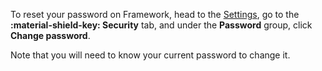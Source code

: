 To reset your password on Framework, head to the [Settings](https://framework.soodam.rocks/settings), go to the **:material-shield-key: Security** tab, and under the **Password** group, click **Change password**.

Note that you will need to know your current password to change it.
